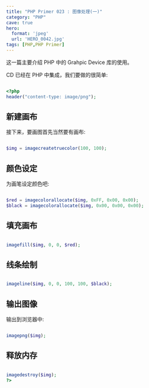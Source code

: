 ```yaml
---
title: "PHP Primer 023 : 图像处理(一)"
category: "PHP"
cave: true
hero:
  format: 'jpeg'
  url: 'HERO_0042.jpg'
tags: [PHP,PHP Primer]
---
```

这一篇主要介绍 PHP 中的 Grahpic Device 库的使用。

CD 已经在 PHP 中集成，我们要做的很简单:

```php

<?php
header("content-type: image/png");

```


## 新建画布

接下来，要画图首先当然要有画布:

```php

$img = imagecreatetruecolor(100, 100);

```


## 颜色设定

为画笔设定颜色吧:

```php

$red = imagecolorallocate($img, 0xFF, 0x00, 0x00);
$black = imagecolorallocate($img, 0x00, 0x00, 0x00);

```


## 填充画布

```php

imagefill($img, 0, 0, $red);

```


## 线条绘制

```php

imageline($img, 0, 0, 100, 100, $black);

```


## 输出图像

输出到浏览器中:

```php

imagepng($img);

```


## 释放内存

```php

imagedestroy($img);
?>

```







